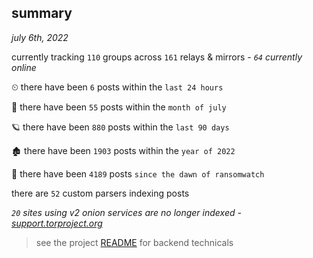 
## summary
_july 6th, 2022_

currently tracking `110` groups across `161` relays & mirrors - _`64` currently online_

⏲ there have been `6` posts within the `last 24 hours`

🦈 there have been `55` posts within the `month of july`

🪐 there have been `880` posts within the `last 90 days`

🏚 there have been `1903` posts within the `year of 2022`

🦕 there have been `4189` posts `since the dawn of ransomwatch`

there are `52` custom parsers indexing posts

_`20` sites using v2 onion services are no longer indexed - [support.torproject.org](https://support.torproject.org/onionservices/v2-deprecation/)_

> see the project [README](https://github.com/joshhighet/ransomwatch#ransomwatch--) for backend technicals
